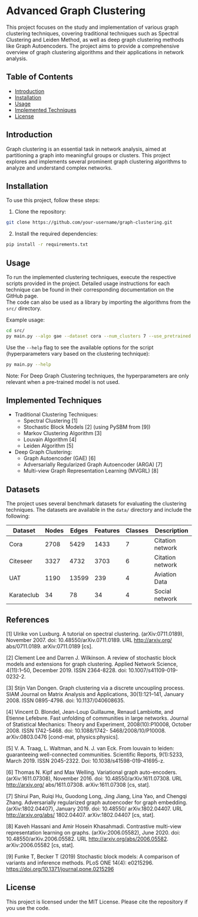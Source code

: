 # Advanced Graph Clustering 

This project focuses on the study and implementation of various graph clustering techniques, covering traditional techniques such as Spectral Clustering and Leiden Method, as well as deep graph clustering methods like Graph Autoencoders. The project aims to provide a comprehensive overview of graph clustering algorithms and their applications in network analysis.

## Table of Contents

- [Introduction](#introduction)
- [Installation](#installation)
- [Usage](#usage)
- [Implemented Techniques](#implemented-techniques)
- [License](#license)

## Introduction

Graph clustering is an essential task in network analysis, aimed at partitioning a graph into meaningful groups or clusters. This project explores and implements several prominent graph clustering algorithms to analyze and understand complex networks.

## Installation

To use this project, follow these steps:

1. Clone the repository:

```bash
git clone https://github.com/your-username/graph-clustering.git
```

2. Install the required dependencies:

```bash
pip install -r requirements.txt
```

## Usage

To run the implemented clustering techniques, execute the respective scripts provided in the project. Detailed usage instructions for each technique can be found in their corresponding documentation on the GitHub page.<br/>
The code can also be used as a library by importing the algorithms from the `src/` directory.

Example usage:

```bash
cd src/
py main.py --algo gae --dataset cora --num_clusters 7 --use_pretrained
```

Use the `--help` flag to see the available options for the script (hyperparameters vary based on the clustering technique):

```bash
py main.py --help
```

Note: For Deep Graph Clustering techniques, the hyperparameters are only relevant when a pre-trained model is not used.

## Implemented Techniques
- Traditional Clustering Techniques:
  - Spectral Clustering [1]
  - Stochastic Block Models [2] (using PySBM from [9])
  - Markov Clustering Algorithm [3]
  - Louvain Algorithm [4]
  - Leiden Algorithm [5]
- Deep Graph Clustering:
  - Graph Autoencoder (GAE) [6]
  - Adversarially Regularized Graph Autoencoder (ARGA) [7]
  - Multi-view Graph Representation Learning (MVGRL) [8]

## Datasets

The project uses several benchmark datasets for evaluating the clustering techniques.
The datasets are available in the `data/` directory and include the following:

| Dataset    | Nodes | Edges | Features | Classes | Description      |
|------------|-------|-------|----------|---------|------------------|
| Cora       | 2708  | 5429  | 1433     | 7       | Citation network |
| Citeseer   | 3327  | 4732  | 3703     | 6       | Citation network |
| UAT        | 1190  | 13599 | 239      | 4       | Aviation Data    |
| Karateclub | 34    | 78    | 34       | 4       | Social network   |

## References
[1] Ulrike von Luxburg. A tutorial on spectral clustering. (arXiv:0711.0189), November 2007. doi:
10.48550/arXiv.0711.0189. URL http://arxiv.org/
abs/0711.0189. arXiv:0711.0189 [cs].

[2] Clement Lee and Darren J. Wilkinson. A review of stochastic block models and extensions for graph clustering. Applied Network Science, 4(11):1–50, December 2019. ISSN 2364-8228. doi: 10.1007/s41109-019-0232-2.

[3] Stijn Van Dongen. Graph clustering via a discrete
uncoupling process. SIAM Journal on Matrix Analysis
and Applications, 30(1):121–141, January 2008. ISSN
0895-4798. doi: 10.1137/040608635.

[4] Vincent D. Blondel, Jean-Loup Guillaume, Renaud
Lambiotte, and Etienne Lefebvre. Fast unfolding of
communities in large networks. Journal of Statistical
Mechanics: Theory and Experiment, 2008(10):P10008,
October 2008. ISSN 1742-5468. doi: 10.1088/1742-
5468/2008/10/P10008. arXiv:0803.0476 [cond-mat,
physics:physics].

[5] V. A. Traag, L. Waltman, and N. J. van Eck. From louvain to leiden: guaranteeing well-connected communities. Scientific Reports, 9(1):5233, March 2019. ISSN 2045-2322. Doi: 10.1038/s41598-019-41695-z.

[6] Thomas N. Kipf and Max Welling. Variational graph
auto-encoders. (arXiv:1611.07308), November 2016. doi:
10.48550/arXiv.1611.07308. URL http://arxiv.org/
abs/1611.07308. arXiv:1611.07308 [cs, stat].

[7] Shirui Pan, Ruiqi Hu, Guodong Long, Jing Jiang, Lina Yao, and Chengqi Zhang.
Adversarially regularized graph autoencoder for graph embedding.
(arXiv:1802.04407), January 2019.
doi: 10.48550/ arXiv.1802.04407.
URL http://arxiv.org/abs/ 1802.04407.
arXiv:1802.04407 [cs, stat].

[8] Kaveh Hassani and Amir Hosein Khasahmadi.
Contrastive multi-view representation learning on graphs.
(arXiv:2006.05582), June 2020. doi: 10.48550/arXiv.2006.05582.
URL http://arxiv.org/abs/2006.05582. arXiv:2006.05582 [cs, stat].

[9] Funke T, Becker T (2019) Stochastic block models: A comparison of variants and inference methods. PLoS ONE 14(4): e0215296. https://doi.org/10.1371/journal.pone.0215296

## License
This project is licensed under the MIT License. Please cite the repository if you use the code.
